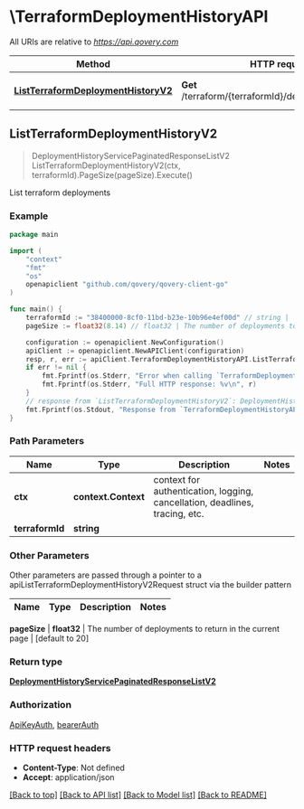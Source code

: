# \TerraformDeploymentHistoryAPI

All URIs are relative to *https://api.qovery.com*

Method | HTTP request | Description
------------- | ------------- | -------------
[**ListTerraformDeploymentHistoryV2**](TerraformDeploymentHistoryAPI.md#ListTerraformDeploymentHistoryV2) | **Get** /terraform/{terraformId}/deploymentHistoryV2 | List terraform deployments



## ListTerraformDeploymentHistoryV2

> DeploymentHistoryServicePaginatedResponseListV2 ListTerraformDeploymentHistoryV2(ctx, terraformId).PageSize(pageSize).Execute()

List terraform deployments



### Example

```go
package main

import (
	"context"
	"fmt"
	"os"
	openapiclient "github.com/qovery/qovery-client-go"
)

func main() {
	terraformId := "38400000-8cf0-11bd-b23e-10b96e4ef00d" // string | 
	pageSize := float32(8.14) // float32 | The number of deployments to return in the current page (optional) (default to 20)

	configuration := openapiclient.NewConfiguration()
	apiClient := openapiclient.NewAPIClient(configuration)
	resp, r, err := apiClient.TerraformDeploymentHistoryAPI.ListTerraformDeploymentHistoryV2(context.Background(), terraformId).PageSize(pageSize).Execute()
	if err != nil {
		fmt.Fprintf(os.Stderr, "Error when calling `TerraformDeploymentHistoryAPI.ListTerraformDeploymentHistoryV2``: %v\n", err)
		fmt.Fprintf(os.Stderr, "Full HTTP response: %v\n", r)
	}
	// response from `ListTerraformDeploymentHistoryV2`: DeploymentHistoryServicePaginatedResponseListV2
	fmt.Fprintf(os.Stdout, "Response from `TerraformDeploymentHistoryAPI.ListTerraformDeploymentHistoryV2`: %v\n", resp)
}
```

### Path Parameters


Name | Type | Description  | Notes
------------- | ------------- | ------------- | -------------
**ctx** | **context.Context** | context for authentication, logging, cancellation, deadlines, tracing, etc.
**terraformId** | **string** |  | 

### Other Parameters

Other parameters are passed through a pointer to a apiListTerraformDeploymentHistoryV2Request struct via the builder pattern


Name | Type | Description  | Notes
------------- | ------------- | ------------- | -------------

 **pageSize** | **float32** | The number of deployments to return in the current page | [default to 20]

### Return type

[**DeploymentHistoryServicePaginatedResponseListV2**](DeploymentHistoryServicePaginatedResponseListV2.md)

### Authorization

[ApiKeyAuth](../README.md#ApiKeyAuth), [bearerAuth](../README.md#bearerAuth)

### HTTP request headers

- **Content-Type**: Not defined
- **Accept**: application/json

[[Back to top]](#) [[Back to API list]](../README.md#documentation-for-api-endpoints)
[[Back to Model list]](../README.md#documentation-for-models)
[[Back to README]](../README.md)

